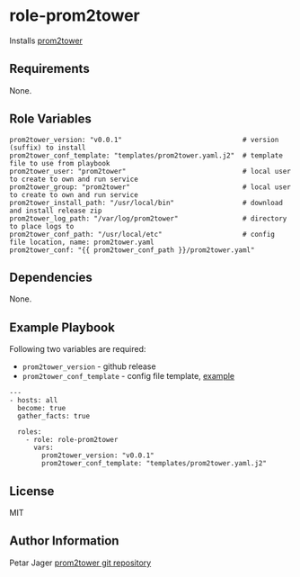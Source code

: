 role-prom2tower
===============

Installs [prom2tower](https://github.com/pja237/prom2tower)

Requirements
------------

None.

Role Variables
--------------

```
prom2tower_version: "v0.0.1"                              # version (suffix) to install 
prom2tower_conf_template: "templates/prom2tower.yaml.j2"  # template file to use from playbook
prom2tower_user: "prom2tower"                             # local user to create to own and run service
prom2tower_group: "prom2tower"                            # local user to create to own and run service
prom2tower_install_path: "/usr/local/bin"                 # download and install release zip
prom2tower_log_path: "/var/log/prom2tower"                # directory to place logs to
prom2tower_conf_path: "/usr/local/etc"                    # config file location, name: prom2tower.yaml
prom2tower_conf: "{{ prom2tower_conf_path }}/prom2tower.yaml"
```

Dependencies
------------

None.


Example Playbook
----------------

Following two variables are required:

* `prom2tower_version` - github release
* `prom2tower_conf_template` - config file template, [example](https://github.com/pja237/prom2tower/blob/main/cmd/prom2tower/conf.yaml.example)

```
---
- hosts: all
  become: true
  gather_facts: true

  roles:
    - role: role-prom2tower
      vars: 
        prom2tower_version: "v0.0.1"
        prom2tower_conf_template: "templates/prom2tower.yaml.j2"

```

License
-------

MIT

Author Information
------------------

Petar Jager
[prom2tower git repository](https://github.com/pja237/prom2tower)

